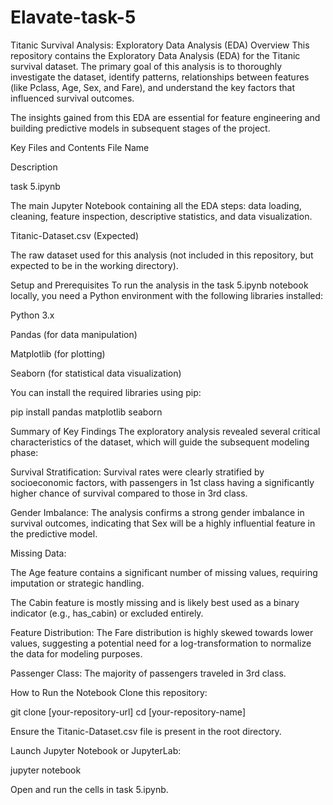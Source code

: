 # Elavate-task-5

Titanic Survival Analysis: Exploratory Data Analysis (EDA)
Overview
This repository contains the Exploratory Data Analysis (EDA) for the Titanic survival dataset. The primary goal of this analysis is to thoroughly investigate the dataset, identify patterns, relationships between features (like Pclass, Age, Sex, and Fare), and understand the key factors that influenced survival outcomes.

The insights gained from this EDA are essential for feature engineering and building predictive models in subsequent stages of the project.

Key Files and Contents
File Name

Description

task 5.ipynb

The main Jupyter Notebook containing all the EDA steps: data loading, cleaning, feature inspection, descriptive statistics, and data visualization.

Titanic-Dataset.csv (Expected)

The raw dataset used for this analysis (not included in this repository, but expected to be in the working directory).

Setup and Prerequisites
To run the analysis in the task 5.ipynb notebook locally, you need a Python environment with the following libraries installed:

Python 3.x

Pandas (for data manipulation)

Matplotlib (for plotting)

Seaborn (for statistical data visualization)

You can install the required libraries using pip:

pip install pandas matplotlib seaborn

Summary of Key Findings
The exploratory analysis revealed several critical characteristics of the dataset, which will guide the subsequent modeling phase:

Survival Stratification: Survival rates were clearly stratified by socioeconomic factors, with passengers in 1st class having a significantly higher chance of survival compared to those in 3rd class.

Gender Imbalance: The analysis confirms a strong gender imbalance in survival outcomes, indicating that Sex will be a highly influential feature in the predictive model.

Missing Data:

The Age feature contains a significant number of missing values, requiring imputation or strategic handling.

The Cabin feature is mostly missing and is likely best used as a binary indicator (e.g., has_cabin) or excluded entirely.

Feature Distribution: The Fare distribution is highly skewed towards lower values, suggesting a potential need for a log-transformation to normalize the data for modeling purposes.

Passenger Class: The majority of passengers traveled in 3rd class.

How to Run the Notebook
Clone this repository:

git clone [your-repository-url]
cd [your-repository-name]

Ensure the Titanic-Dataset.csv file is present in the root directory.

Launch Jupyter Notebook or JupyterLab:

jupyter notebook

Open and run the cells in task 5.ipynb.
